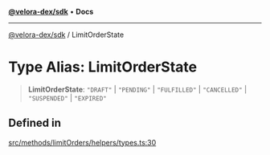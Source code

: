 [**@velora-dex/sdk**](../README.md) • **Docs**

***

[@velora-dex/sdk](../globals.md) / LimitOrderState

# Type Alias: LimitOrderState

> **LimitOrderState**: `"DRAFT"` \| `"PENDING"` \| `"FULFILLED"` \| `"CANCELLED"` \| `"SUSPENDED"` \| `"EXPIRED"`

## Defined in

[src/methods/limitOrders/helpers/types.ts:30](https://github.com/paraswap/paraswap-sdk/blob/master/src/methods/limitOrders/helpers/types.ts#L30)
